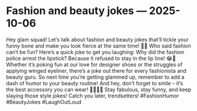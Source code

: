 # Fashion and beauty jokes — 2025-10-06

Hey glam squad! Let’s talk about fashion and beauty jokes that’ll tickle your funny bone and make you look fierce at the same time! 💅🏼 Who said fashion can’t be fun? Here’s a quick joke to get you laughing: Why did the fashion police arrest the lipstick? Because it refused to stay in the lip line! 😂💄 Whether it’s poking fun at our love for designer shoes or the struggles of applying winged eyeliner, there’s a joke out there for every fashionista and beauty guru. So next time you’re getting glammed up, remember to add a dash of humor to your beauty routine! And hey, don’t forget to smile – it’s the best accessory you can wear! 💁🏻‍♀️✨ Stay fabulous, stay funny, and keep slaying those style jokes! Catch you later, trendsetters! #FashionHumor #BeautyJokes #LaughOutLoud